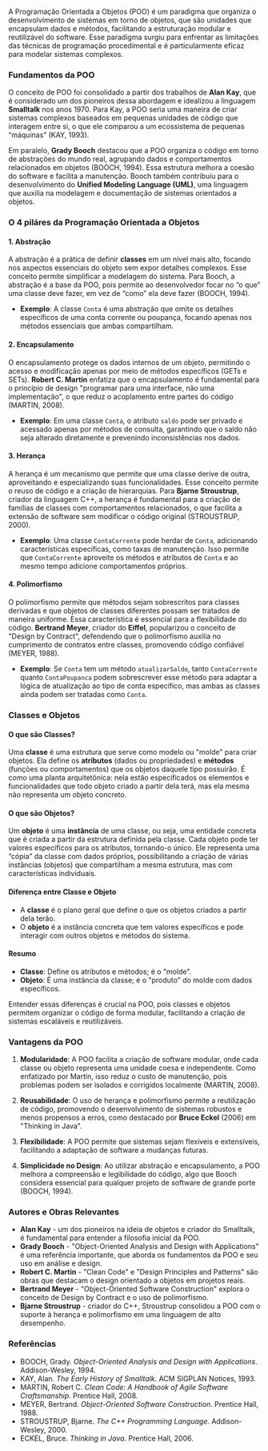 A Programação Orientada a Objetos (POO) é um paradigma que organiza o desenvolvimento de sistemas em torno de objetos, que são unidades que encapsulam dados e métodos, facilitando a estruturação modular e reutilizável do software. Esse paradigma surgiu para enfrentar as limitações das técnicas de programação procedimental e é particularmente eficaz para modelar sistemas complexos. 

### Fundamentos da POO
O conceito de POO foi consolidado a partir dos trabalhos de **Alan Kay**, que é considerado um dos pioneiros dessa abordagem e idealizou a linguagem **Smalltalk** nos anos 1970. Para Kay, a POO seria uma maneira de criar sistemas complexos baseados em pequenas unidades de código que interagem entre si, o que ele comparou a um ecossistema de pequenas “máquinas” (KAY, 1993).

Em paralelo, **Grady Booch** destacou que a POO organiza o código em torno de abstrações do mundo real, agrupando dados e comportamentos relacionados em objetos (BOOCH, 1994). Essa estrutura melhora a coesão do software e facilita a manutenção. Booch também contribuiu para o desenvolvimento do **Unified Modeling Language (UML)**, uma linguagem que auxilia na modelagem e documentação de sistemas orientados a objetos.

### O 4 piláres da Programação Orientada a Objetos

#### 1. **Abstração**
A abstração é a prática de definir **classes** em um nível mais alto, focando nos aspectos essenciais do objeto sem expor detalhes complexos. Esse conceito permite simplificar a modelagem do sistema. Para Booch, a abstração é a base da POO, pois permite ao desenvolvedor focar no “o que” uma classe deve fazer, em vez de “como” ela deve fazer (BOOCH, 1994).

   - **Exemplo**: A classe `Conta` é uma abstração que omite os detalhes específicos de uma conta corrente ou poupança, focando apenas nos métodos essenciais que ambas compartilham.

#### 2. **Encapsulamento**
O encapsulamento protege os dados internos de um objeto, permitindo o acesso e modificação apenas por meio de métodos específicos (GETs e SETs). **Robert C. Martin** enfatiza que o encapsulamento é fundamental para o princípio de design "programar para uma interface, não uma implementação", o que reduz o acoplamento entre partes do código (MARTIN, 2008).

   - **Exemplo**: Em uma classe `Conta`, o atributo `saldo` pode ser privado e acessado apenas por métodos de consulta, garantindo que o saldo não seja alterado diretamente e prevenindo inconsistências nos dados.

#### 3. **Herança**
A herança é um mecanismo que permite que uma classe derive de outra, aproveitando e especializando suas funcionalidades. Esse conceito permite o reuso de código e a criação de hierarquias. Para **Bjarne Stroustrup**, criador da linguagem C++, a herança é fundamental para a criação de famílias de classes com comportamentos relacionados, o que facilita a extensão de software sem modificar o código original (STROUSTRUP, 2000).

   - **Exemplo**: Uma classe `ContaCorrente` pode herdar de `Conta`, adicionando características específicas, como taxas de manutenção. Isso permite que `ContaCorrente` aproveite os métodos e atributos de `Conta` e ao mesmo tempo adicione comportamentos próprios.

#### 4. **Polimorfismo**
O polimorfismo permite que métodos sejam sobrescritos para classes derivadas e que objetos de classes diferentes possam ser tratados de maneira uniforme. Essa característica é essencial para a flexibilidade do código. **Bertrand Meyer**, criador do **Eiffel**, popularizou o conceito de "Design by Contract", defendendo que o polimorfismo auxilia no cumprimento de contratos entre classes, promovendo código confiável (MEYER, 1988).

   - **Exemplo**: Se `Conta` tem um método `atualizarSaldo`, tanto `ContaCorrente` quanto `ContaPoupanca` podem sobrescrever esse método para adaptar a lógica de atualização ao tipo de conta específico, mas ambas as classes ainda podem ser tratadas como `Conta`.

### Classes e Objetos

#### O que são Classes?
Uma **classe** é uma estrutura que serve como modelo ou "molde" para criar objetos. Ela define os **atributos** (dados ou propriedades) e **métodos** (funções ou comportamentos) que os objetos daquele tipo possuirão. É como uma planta arquitetônica: nela estão especificados os elementos e funcionalidades que todo objeto criado a partir dela terá, mas ela mesma não representa um objeto concreto.


#### O que são Objetos?
Um **objeto** é uma **instância** de uma classe, ou seja, uma entidade concreta que é criada a partir da estrutura definida pela classe. Cada objeto pode ter valores específicos para os atributos, tornando-o único. Ele representa uma “cópia” da classe com dados próprios, possibilitando a criação de várias instâncias (objetos) que compartilham a mesma estrutura, mas com características individuais.

#### Diferença entre Classe e Objeto
- A **classe** é o plano geral que define o que os objetos criados a partir dela terão.
- O **objeto** é a instância concreta que tem valores específicos e pode interagir com outros objetos e métodos do sistema.

#### Resumo
- **Classe**: Define os atributos e métodos; é o "molde".
- **Objeto**: É uma instância da classe; é o "produto" do molde com dados específicos.

Entender essas diferenças é crucial na POO, pois classes e objetos permitem organizar o código de forma modular, facilitando a criação de sistemas escaláveis e reutilizáveis.

### Vantagens da POO

1. **Modularidade**: A POO facilita a criação de software modular, onde cada classe ou objeto representa uma unidade coesa e independente. Como enfatizado por Martin, isso reduz o custo de manutenção, pois problemas podem ser isolados e corrigidos localmente (MARTIN, 2008).

2. **Reusabilidade**: O uso de herança e polimorfismo permite a reutilização de código, promovendo o desenvolvimento de sistemas robustos e menos propensos a erros, como destacado por **Bruce Eckel** (2006) em "Thinking in Java".

3. **Flexibilidade**: A POO permite que sistemas sejam flexíveis e extensíveis, facilitando a adaptação de software a mudanças futuras.

4. **Simplicidade no Design**: Ao utilizar abstração e encapsulamento, a POO melhora a compreensão e legibilidade do código, algo que Booch considera essencial para qualquer projeto de software de grande porte (BOOCH, 1994).

### Autores e Obras Relevantes

- **Alan Kay** - um dos pioneiros na ideia de objetos e criador do Smalltalk, é fundamental para entender a filosofia inicial da POO.
- **Grady Booch** - "Object-Oriented Analysis and Design with Applications" é uma referência importante, que aborda os fundamentos da POO e seu uso em análise e design.
- **Robert C. Martin** - "Clean Code" e "Design Principles and Patterns" são obras que destacam o design orientado a objetos em projetos reais.
- **Bertrand Meyer** - "Object-Oriented Software Construction" explora o conceito de Design by Contract e o uso de polimorfismo.
- **Bjarne Stroustrup** - criador do C++, Stroustrup consolidou a POO com o suporte à herança e polimorfismo em uma linguagem de alto desempenho.

### Referências

- BOOCH, Grady. *Object-Oriented Analysis and Design with Applications*. Addison-Wesley, 1994.
- KAY, Alan. *The Early History of Smalltalk*. ACM SIGPLAN Notices, 1993.
- MARTIN, Robert C. *Clean Code: A Handbook of Agile Software Craftsmanship*. Prentice Hall, 2008.
- MEYER, Bertrand. *Object-Oriented Software Construction*. Prentice Hall, 1988.
- STROUSTRUP, Bjarne. *The C++ Programming Language*. Addison-Wesley, 2000.
- ECKEL, Bruce. *Thinking in Java*. Prentice Hall, 2006.
